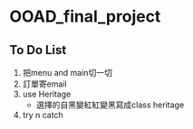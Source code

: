 # OOAD_final_project
## To Do List
1. 把menu and main切一切
2. 訂單寄email
3. use Heritage
    * 選擇的自黑變紅紅變黑寫成class heritage
4. try n catch
